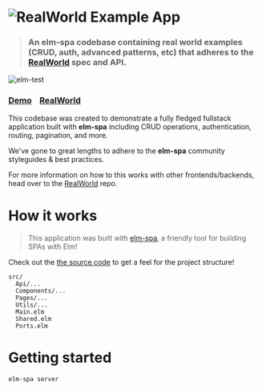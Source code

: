 # ![RealWorld Example App](logo.png)

> ### An __elm-spa__ codebase containing real world examples (CRUD, auth, advanced patterns, etc) that adheres to the [RealWorld](https://github.com/gothinkster/realworld) spec and API.

![elm-test](https://github.com/ryannhg/elm-spa-realworld/workflows/elm-test/badge.svg?branch=master)

### [Demo](https://realworld.elm-spa.dev/)&nbsp;&nbsp;&nbsp;&nbsp;[RealWorld](https://github.com/gothinkster/realworld)


This codebase was created to demonstrate a fully fledged fullstack application built with **elm-spa** including CRUD operations, authentication, routing, pagination, and more.

We've gone to great lengths to adhere to the **elm-spa** community styleguides & best practices.

For more information on how to this works with other frontends/backends, head over to the [RealWorld](https://github.com/gothinkster/realworld) repo.


# How it works

> This application was built with [elm-spa](https://elm-spa.dev), a friendly tool for building SPAs with Elm!

Check out the [the source code](./src) to get a feel for the project structure!

```
src/
  Api/...
  Components/...
  Pages/...
  Utils/...
  Main.elm
  Shared.elm
  Ports.elm
```

# Getting started

```
elm-spa server
```
